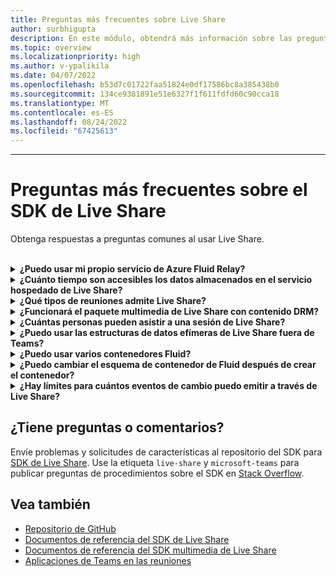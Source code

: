 ```yaml
---
title: Preguntas más frecuentes sobre Live Share
author: surbhigupta
description: En este módulo, obtendrá más información sobre las preguntas más frecuentes de Live Share.
ms.topic: overview
ms.localizationpriority: high
ms.author: v-ypalikila
ms.date: 04/07/2022
ms.openlocfilehash: b53d7c01722faa51824e0df17586bc8a385438b0
ms.sourcegitcommit: 134ce9381891e51e6327f1f611fdfd60c90cca18
ms.translationtype: MT
ms.contentlocale: es-ES
ms.lasthandoff: 08/24/2022
ms.locfileid: "67425613"
---
```

---

# <a name="live-share-sdk-faq"></a>Preguntas más frecuentes sobre el SDK de Live Share

Obtenga respuestas a preguntas comunes al usar Live Share.<br>

<br>

<details>

<summary><b>¿Puedo usar mi propio servicio de Azure Fluid Relay?</b></summary>

Sí. Al construir la clase `TeamsFluidClient`, puede definir su propio `AzureConnectionConfig`. Live Share asocia los contenedores que crea con reuniones, pero deberá implementar la `ITokenProvider` interfaz para firmar tokens para los contenedores. Por ejemplo, puede usar un elemento proporcionado `AzureFunctionTokenProvider`, que usa una función en la nube de Azure para solicitar un token de acceso desde un servidor.

Aunque a la mayoría le parece beneficioso usar nuestro servicio hospedado gratuito, es posible que todavía haya ocasiones en las que sea beneficioso usar su propio servicio De Azure Fluid Relay para la aplicación Live Share. Considere la posibilidad de usar una conexión de servicio AFR personalizada si:

* Requerir almacenamiento de datos en contenedores Fluid más allá de la duración de una reunión.
* Transmitir datos confidenciales a través del servicio que requiere una directiva de seguridad personalizada.
* Desarrolle características a través de Fluid Framework, por ejemplo, `SharedMap`, para la aplicación fuera de Teams.

Para obtener más información, consulte [cómo guiar](./teams-live-share-how-to/how-to-custom-azure-fluid-relay.md) o visitar la [documentación de Azure Fluid Relay](/azure/azure-fluid-relay/).

<br>

</details>

<details>

<summary><b>¿Cuánto tiempo son accesibles los datos almacenados en el servicio hospedado de Live Share?</b></summary>

Los datos enviados o almacenados a través de contenedores de Fluid creados por el servicio Azure Fluid Relay hospedado de Live Share son accesibles durante 24 horas. Si quiere conservar los datos más allá de 24 horas, puede reemplazar nuestro servicio Azure Fluid Relay hospedado por el suyo propio. Como alternativa, puede usar su propio proveedor de almacenamiento en paralelo al servicio hospedado de Live Share.

<br>

</details>

<details>

<summary><b>¿Qué tipos de reuniones admite Live Share?</b></summary>

Durante la versión preliminar, solo se admiten las reuniones programadas y todos los participantes deben estar en el calendario de reuniones. No se admiten los tipos de reunión, como llamadas uno a uno, llamadas grupales y reuniones.

<br>

</details>

<details>

<summary><b>¿Funcionará el paquete multimedia de Live Share con contenido DRM?</b></summary>

No. Actualmente, Teams no admite medios cifrados para aplicaciones de tabulación en el escritorio. Se admiten clientes de Chrome, Edge y móviles. Para obtener más información, puede [realizar un seguimiento del problema aquí](https://github.com/microsoft/live-share-sdk/issues/14).

<br>

</details>

<details>
<summary><b>¿Cuántas personas pueden asistir a una sesión de Live Share?</b></summary>

Actualmente, Live Share admite un máximo de 100 asistentes por sesión. Si esto es algo que le interesa, puede [iniciar una discusión aquí](https://github.com/microsoft/live-share-sdk/discussions).

<br>

</details>

<details>
<summary><b>¿Puedo usar las estructuras de datos efímeras de Live Share fuera de Teams?</b></summary>

Actualmente, los paquetes de Live Share requieren que el SDK de cliente de Teams funcione correctamente. Las características de `@microsoft/live-share` o `@microsoft/live-share-media` no funcionarán fuera de Microsoft Teams. Si esto es algo que le interesa, puede [iniciar una discusión aquí](https://github.com/microsoft/live-share-sdk/discussions).

<br>

</details>

<details>
<summary><b>¿Puedo usar varios contenedores Fluid?</b></summary>

Actualmente, Live Share solo admite tener un contenedor con nuestro servicio Azure Fluid Relay proporcionado. Sin embargo, es posible usar un contenedor de Live Share y un contenedor creado por su propia instancia de Azure Fluid Relay.

<br>

</details>

<details>
<summary><b>¿Puedo cambiar el esquema de contenedor de Fluid después de crear el contenedor?</b></summary>

Actualmente, Live Share no admite la adición de nuevos `initialObjects` elementos a Fluid `ContainerSchema` después de crear o unirse a un contenedor. Dado que las sesiones de Live Share son de corta duración, suele ser un problema durante el desarrollo después de agregar nuevas características a la aplicación.

> [!NOTE]
> Si usa la `dynamicObjectTypes` propiedad en `ContainerSchema`, puede agregar nuevos tipos en cualquier momento. Si más adelante quita tipos del esquema, se producirá un error en las instancias de DDS existentes de esos tipos.

Para corregir los errores resultantes de los cambios en al realizar pruebas localmente en el explorador, quite el identificador de contenedor con hash de la dirección URL y vuelva a `initialObjects` cargar la página. Si va a realizar pruebas en una reunión de Teams, inicie una nueva reunión e inténtelo de nuevo.

Si planea actualizar la aplicación con frecuencia con instancias nuevas o `EphemeralObject` nuevas`SharedObject`, debe tener en cuenta cómo implementar nuevos cambios de esquema en producción. Aunque el riesgo real es relativamente bajo y de corta duración, puede haber sesiones activas en el momento de implementar el cambio. Los usuarios existentes en la sesión no deben verse afectados, pero los usuarios que se unan a esa sesión después de implementar un cambio importante pueden tener problemas para conectarse a la sesión. Para mitigar esto, puede considerar algunas de las siguientes soluciones:

* Implemente los cambios de esquema para la aplicación web fuera del horario comercial normal.
* Use `dynamicObjectTypes` para los cambios realizados en el esquema, en lugar de cambiar `initialObjects`.

> [!NOTE]
> Live Share no admite actualmente el control de `ContainerSchema`versiones de , ni tiene ninguna API dedicada a las migraciones.

<br>

</details>

<details>
<summary><b>¿Hay límites para cuántos eventos de cambio puedo emitir a través de Live Share?</b></summary>

Mientras Live Share está en versión preliminar, no se aplica ningún límite a los eventos emitidos a través de Live Share. Para obtener un rendimiento óptimo, debe eliminar los cambios emitidos a través `SharedObject` de instancias o `EphemeralObject` a un mensaje cada 50 milisegundos o más. Esto es especialmente importante al enviar cambios basados en coordenadas táctiles o de mouse, como al sincronizar posiciones de cursor, entrada manuscrita y arrastrar objetos alrededor de una página.

<br>

</details>

## <a name="have-more-questions-or-feedback"></a>¿Tiene preguntas o comentarios?

Envíe problemas y solicitudes de características al repositorio del SDK para [SDK de Live Share](https://github.com/microsoft/live-share-sdk). Use la etiqueta `live-share` y `microsoft-teams` para publicar preguntas de procedimientos sobre el SDK en [Stack Overflow](https://stackoverflow.com/questions/tagged/live-share+microsoft-teams).

## <a name="see-also"></a>Vea también

* [Repositorio de GitHub](https://github.com/microsoft/live-share-sdk)
* [Documentos de referencia del SDK de Live Share](/javascript/api/@microsoft/live-share/)
* [Documentos de referencia del SDK multimedia de Live Share](/javascript/api/@microsoft/live-share-media/)
* [Aplicaciones de Teams en las reuniones](teams-apps-in-meetings.md)
